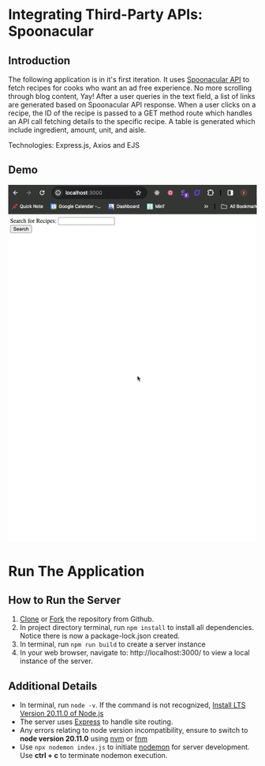 # Integrating Third-Party APIs: Spoonacular

## Introduction
The following application is in it's first iteration. It uses [Spoonacular API](https://spoonacular.com/food-api) to fetch recipes for cooks who want an ad free experience. No more scrolling through blog content, Yay! After a user queries in the text field, a list of links are generated based on Spoonacular API response. When a user clicks on a recipe, the ID of the recipe is passed to a GET method route which handles an API call fetching details to the specific recipe. A table is generated which include ingredient, amount, unit, and aisle. 

Technologies: Express.js, Axios and EJS

## Demo
![Live demo](./assets/demo.gif)

# Run The Application

## How to Run the Server
1. [Clone](https://docs.github.com/en/repositories/creating-and-managing-repositories/cloning-a-repository) or [Fork](https://docs.github.com/en/pull-requests/collaborating-with-pull-requests/working-with-forks/fork-a-repo) the repository from Github.
1. In project directory terminal, run `npm install` to install all dependencies. Notice there is now a package-lock.json created.
1. In terminal, run `npm run build` to create a server instance
3. In your web browser, navigate to: http://localhost:3000/ to view a local instance of the server.

## Additional Details
- In terminal, run `node -v`. If the command is not recognized, [Install LTS Version 20.11.0 of Node.js](https://nodejs.org/en/download)
- The server uses [Express](https://www.npmjs.com/package/express) to handle site routing.
- Any errors relating to node version incompatibility, ensure to switch to **node version 20.11.0** using [nvm](https://www.freecodecamp.org/news/node-version-manager-nvm-install-guide/) or [fnm](https://www.freecodecamp.org/news/fnm-fast-node-manager/)
- Use `npx nodemon index.js` to initiate [nodemon](https://www.npmjs.com/package/nodemon) for server development. Use **ctrl + c** to terminate nodemon execution. 

